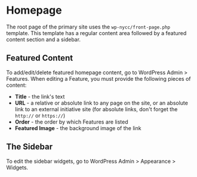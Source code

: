 # Homepage

The root page of the primary site uses the `wp-nycc/front-page.php` template. This template has a regular content area followed by a featured content section and a sidebar.

## Featured Content

To add/edit/delete featured homepage content, go to WordPress Admin > Features. When editing a Feature, you must provide the following pieces of content:

* **Title** - the link's text
* **URL** - a relative or absolute link to any page on the site, or an absolute link to an external initiative site (for absolute links, don't forget the `http://` or `https://`)
* **Order** - the order by which Features are listed
* **Featured Image** - the background image of the link

## The Sidebar

To edit the sidebar widgets, go to WordPress Admin > Appearance > Widgets.
